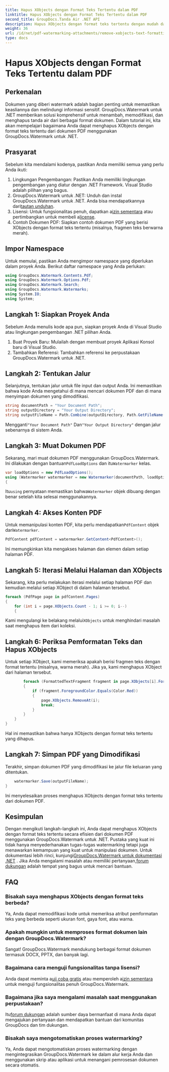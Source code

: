 ```yaml
---
title: Hapus XObjects dengan Format Teks Tertentu dalam PDF
linktitle: Hapus XObjects dengan Format Teks Tertentu dalam PDF
second_title: GroupDocs.Tanda Air .NET API
description: Hapus XObjects dengan format teks tertentu dengan mudah dari PDF menggunakan GroupDocs.Watermark untuk .NET. Ikuti panduan kami untuk manipulasi dokumen yang lancar.
weight: 36
url: /id/net/pdf-watermarking-attachments/remove-xobjects-text-formatting-pdf/
type: docs
---
```

# Hapus XObjects dengan Format Teks Tertentu dalam PDF

## Perkenalan
Dokumen yang diberi watermark adalah bagian penting untuk memastikan keasliannya dan melindungi informasi sensitif. GroupDocs.Watermark untuk .NET memberikan solusi komprehensif untuk menambah, memodifikasi, dan menghapus tanda air dari berbagai format dokumen. Dalam tutorial ini, kita akan mempelajari bagaimana Anda dapat menghapus XObjects dengan format teks tertentu dari dokumen PDF menggunakan GroupDocs.Watermark untuk .NET.
## Prasyarat
Sebelum kita mendalami kodenya, pastikan Anda memiliki semua yang perlu Anda ikuti:
1. Lingkungan Pengembangan: Pastikan Anda memiliki lingkungan pengembangan yang diatur dengan .NET Framework. Visual Studio adalah pilihan yang bagus.
2.  GroupDocs.Watermark untuk .NET: Unduh dan instal GroupDocs.Watermark untuk .NET. Anda bisa mendapatkannya dari[tautan unduhan](https://releases.groupdocs.com/Watermark/net/).
3.  Lisensi: Untuk fungsionalitas penuh, dapatkan a[izin sementara](https://purchase.groupdocs.com/temporary-lisensi/) atau pertimbangkan untuk membeli a[license](https://purchase.groupdocs.com/buy).
4. Contoh Dokumen PDF: Siapkan contoh dokumen PDF yang berisi XObjects dengan format teks tertentu (misalnya, fragmen teks berwarna merah).

## Impor Namespace
Untuk memulai, pastikan Anda mengimpor namespace yang diperlukan dalam proyek Anda. Berikut daftar namespace yang Anda perlukan:
```csharp
using GroupDocs.Watermark.Contents.Pdf;
using GroupDocs.Watermark.Options.Pdf;
using GroupDocs.Watermark.Search;
using GroupDocs.Watermark.Watermarks;
using System.IO;
using System;
```
## Langkah 1: Siapkan Proyek Anda
Sebelum Anda menulis kode apa pun, siapkan proyek Anda di Visual Studio atau lingkungan pengembangan .NET pilihan Anda.
1. Buat Proyek Baru: Mulailah dengan membuat proyek Aplikasi Konsol baru di Visual Studio.
2. Tambahkan Referensi: Tambahkan referensi ke perpustakaan GroupDocs.Watermark untuk .NET.
## Langkah 2: Tentukan Jalur
Selanjutnya, tentukan jalur untuk file input dan output Anda. Ini memastikan bahwa kode Anda mengetahui di mana mencari dokumen PDF dan di mana menyimpan dokumen yang dimodifikasi.
```csharp
string documentPath = "Your Document Path";
string outputDirectory = "Your Output Directory";
string outputFileName = Path.Combine(outputDirectory, Path.GetFileName(documentPath));
```
 Mengganti`"Your Document Path"` Dan`"Your Output Directory"` dengan jalur sebenarnya di sistem Anda.
## Langkah 3: Muat Dokumen PDF
 Sekarang, mari muat dokumen PDF menggunakan GroupDocs.Watermark. Ini dilakukan dengan bantuan`PdfLoadOptions` dan itu`Watermarker` kelas.
```csharp
var loadOptions = new PdfLoadOptions();
using (Watermarker watermarker = new Watermarker(documentPath, loadOptions))
{
```
 Itu`using` pernyataan memastikan bahwa`Watermarker` objek dibuang dengan benar setelah kita selesai menggunakannya.
## Langkah 4: Akses Konten PDF
 Untuk memanipulasi konten PDF, kita perlu mendapatkan`PdfContent` objek dari`Watermarker`.
```csharp
PdfContent pdfContent = watermarker.GetContent<PdfContent>();
```
Ini memungkinkan kita mengakses halaman dan elemen dalam setiap halaman PDF.
## Langkah 5: Iterasi Melalui Halaman dan XObjects
Sekarang, kita perlu melakukan iterasi melalui setiap halaman PDF dan kemudian melalui setiap XObject di dalam halaman tersebut.
```csharp
foreach (PdfPage page in pdfContent.Pages)
{
    for (int i = page.XObjects.Count - 1; i >= 0; i--)
    {
```
 Kami mengulangi ke belakang melalui`XObjects` untuk menghindari masalah saat menghapus item dari koleksi.
## Langkah 6: Periksa Pemformatan Teks dan Hapus XObjects
Untuk setiap XObject, kami memeriksa apakah berisi fragmen teks dengan format tertentu (misalnya, warna merah). Jika ya, kami menghapus XObject dari halaman tersebut.
```csharp
        foreach (FormattedTextFragment fragment in page.XObjects[i].FormattedTextFragments)
        {
            if (fragment.ForegroundColor.Equals(Color.Red))
            {
                page.XObjects.RemoveAt(i);
                break;
            }
        }
    }
}
```
Hal ini memastikan bahwa hanya XObjects dengan format teks tertentu yang dihapus.
## Langkah 7: Simpan PDF yang Dimodifikasi
Terakhir, simpan dokumen PDF yang dimodifikasi ke jalur file keluaran yang ditentukan.
```csharp
    watermarker.Save(outputFileName);
}
```
Ini menyelesaikan proses menghapus XObjects dengan format teks tertentu dari dokumen PDF.

## Kesimpulan
Dengan mengikuti langkah-langkah ini, Anda dapat menghapus XObjects dengan format teks tertentu secara efisien dari dokumen PDF menggunakan GroupDocs.Watermark untuk .NET. Pustaka yang kuat ini tidak hanya menyederhanakan tugas-tugas watermarking tetapi juga menawarkan kemampuan yang kuat untuk manipulasi dokumen. Untuk dokumentasi lebih rinci, kunjungi[GroupDocs.Watermark untuk dokumentasi .NET](https://tutorials.groupdocs.com/Watermark/net/) . Jika Anda mengalami masalah atau memiliki pertanyaan,[forum dukungan](https://forum.groupdocs.com/c/watermark/19) adalah tempat yang bagus untuk mencari bantuan.
## FAQ
### Bisakah saya menghapus XObjects dengan format teks berbeda?
Ya, Anda dapat memodifikasi kode untuk memeriksa atribut pemformatan teks yang berbeda seperti ukuran font, gaya font, atau warna.
### Apakah mungkin untuk memproses format dokumen lain dengan GroupDocs.Watermark?
Sangat! GroupDocs.Watermark mendukung berbagai format dokumen termasuk DOCX, PPTX, dan banyak lagi.
### Bagaimana cara menguji fungsionalitas tanpa lisensi?
 Anda dapat meminta a[uji coba gratis](https://releases.groupdocs.com/) atau memperoleh a[izin sementara](https://purchase.groupdocs.com/temporary-license/) untuk menguji fungsionalitas penuh GroupDocs.Watermark.
### Bagaimana jika saya mengalami masalah saat menggunakan perpustakaan?
 Itu[forum dukungan](https://forum.groupdocs.com/c/watermark/19) adalah sumber daya bermanfaat di mana Anda dapat mengajukan pertanyaan dan mendapatkan bantuan dari komunitas GroupDocs dan tim dukungan.
### Bisakah saya mengotomatiskan proses watermarking?
Ya, Anda dapat mengotomatiskan proses watermarking dengan mengintegrasikan GroupDocs.Watermark ke dalam alur kerja Anda dan menggunakan skrip atau aplikasi untuk menangani pemrosesan dokumen secara otomatis.